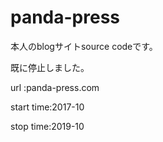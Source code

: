 # panda-press
本人のblogサイトsource codeです。

既に停止しました。

url       :panda-press.com


start time:2017-10

stop  time:2019-10
